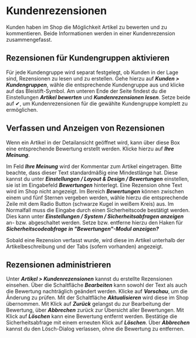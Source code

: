 # Kundenrezensionen

Kunden haben im Shop die Möglichkeit Artikel zu bewerten und zu kommentieren. Beide Informationen werden in einer Kundenrezension zusammengefasst.

## Rezensionen für Kundengruppen aktivieren

Für jede Kundengruppe wird separat festgelegt, ob Kunden in der Lage sind, Rezensionen zu lesen und zu erstellen. Gehe hierzu auf _**Kunden \> Kundengruppen**_, wähle die entsprechende Kundengruppe aus und klicke auf das Bleistift-Symbol. Am unteren Ende der Seite findest du die Einstellungen _**Artikel bewerten**_ und _**Kundenrezensionen lesen**_. Setze beide auf ✔, um Kundenrezensionen für die gewählte Kundengruppe komplett zu ermöglichen.

## Verfassen und Anzeigen von Rezensionen

Wenn ein Artikel in der Detailansicht geöffnet wird, kann über diese Box eine entsprechende Bewertung erstellt werden. Klicke hierzu auf _**Ihre Meinung**_.

Im Feld _**Ihre Meinung**_ wird der Kommentar zum Artikel eingetragen. Bitte beachte, dass dieser Text standardmäßig eine Mindestlänge hat. Diese kannst du unter _**Einstellungen / Layout & Design / Bewertungen**_ einstellen, sie ist im Eingabefeld _**Bewertungen**_ hinterlegt. Eine Rezension ohne Text wird im Shop nicht angezeigt. Im Bereich _**Bewertungen**_ können zwischen einem und fünf Sternen vergeben werden, wähle hierzu die entsprechende Zeile mit dem Radio Button \(schwarze Kugel in weißem Kreis\) aus. Im Normalfall muss die Eingabe durch einen Sicherheitscode bestätigt werden. Dies kann unter _**Einstellungen / System / Sicherheitsabfragen anzeigen**_ an- bzw. abgeschaltet werden. Setze bzw. entferne hierzu den Haken für _**Sicherheitscodeabfrage in "Bewertungen"-Modul anzeigen?**_

Sobald eine Rezension verfasst wurde, wird diese im Artikel unterhalb der Artikelbeschreibung und der Tabs \(sofern vorhanden\) angezeigt.

## Rezensionen administrieren

Unter _**Artikel \> Kundenrezensionen**_ kannst du erstellte Rezensionen einsehen. Über die Schaltfläche _**Bearbeiten**_ kann sowohl der Text als auch die Bewertung nachträglich geändert werden. Klicke auf _**Vorschau**_, um die Änderung zu prüfen. Mit der Schaltfläche _**Aktualisieren**_ wird diese im Shop übernommen. Mit Klick auf _**Zurück**_ gelangst du zur Bearbeitung der Bewertung, über _**Abbrechen**_ zurück zur Übersicht aller Bewertungen. Mit Klick auf _**Löschen**_ kann eine Bewertung entfernt werden. Bestätige die Sicherheitsabfrage mit einem erneuten Klick auf _**Löschen**_. Über _**Abbrechen**_ kannst du den Lösch-Dialog verlassen, ohne die Bewertung zu entfernen.

